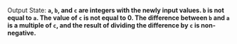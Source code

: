 Output State: **`a`, `b`, and `c` are integers with the newly input values. `b` is not equal to `a`. The value of `c` is not equal to 0. The difference between `b` and `a` is a multiple of `c`, and the result of dividing the difference by `c` is non-negative.**